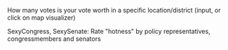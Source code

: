 How many votes is your vote worth in a specific location/district (input, or click on map visualizer)

SexyCongress, SexySenate: Rate "hotness" by policy representatives, congressmembers and senators 
